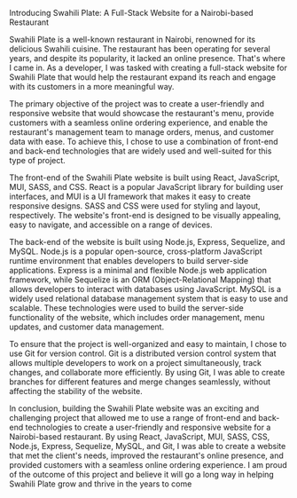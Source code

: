 Introducing Swahili Plate: A Full-Stack Website for a Nairobi-based Restaurant

Swahili Plate is a well-known restaurant in Nairobi, renowned for its delicious Swahili cuisine. The restaurant has been operating for several years, and despite its popularity, it lacked an online presence. That's where I came in. As a developer, I was tasked with creating a full-stack website for Swahili Plate that would help the restaurant expand its reach and engage with its customers in a more meaningful way.

The primary objective of the project was to create a user-friendly and responsive website that would showcase the restaurant's menu, provide customers with a seamless online ordering experience, and enable the restaurant's management team to manage orders, menus, and customer data with ease. To achieve this, I chose to use a combination of front-end and back-end technologies that are widely used and well-suited for this type of project.

The front-end of the Swahili Plate website is built using React, JavaScript, MUI, SASS, and CSS. React is a popular JavaScript library for building user interfaces, and MUI is a UI framework that makes it easy to create responsive designs. SASS and CSS were used for styling and layout, respectively. The website's front-end is designed to be visually appealing, easy to navigate, and accessible on a range of devices.

The back-end of the website is built using Node.js, Express, Sequelize, and MySQL. Node.js is a popular open-source, cross-platform JavaScript runtime environment that enables developers to build server-side applications. Express is a minimal and flexible Node.js web application framework, while Sequelize is an ORM (Object-Relational Mapping) that allows developers to interact with databases using JavaScript. MySQL is a widely used relational database management system that is easy to use and scalable. These technologies were used to build the server-side functionality of the website, which includes order management, menu updates, and customer data management.

To ensure that the project is well-organized and easy to maintain, I chose to use Git for version control. Git is a distributed version control system that allows multiple developers to work on a project simultaneously, track changes, and collaborate more efficiently. By using Git, I was able to create branches for different features and merge changes seamlessly, without affecting the stability of the website.

In conclusion, building the Swahili Plate website was an exciting and challenging project that allowed me to use a range of front-end and back-end technologies to create a user-friendly and responsive website for a Nairobi-based restaurant. By using React, JavaScript, MUI, SASS, CSS, Node.js, Express, Sequelize, MySQL, and Git, I was able to create a website that met the client's needs, improved the restaurant's online presence, and provided customers with a seamless online ordering experience. I am proud of the outcome of this project and believe it will go a long way in helping Swahili Plate grow and thrive in the years to come
